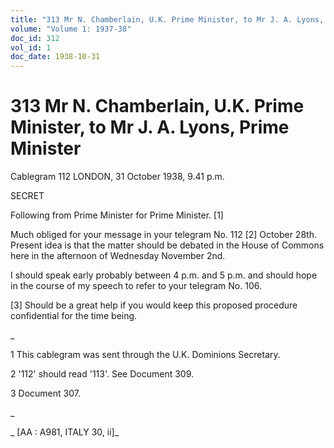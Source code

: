 ```yaml
---
title: "313 Mr N. Chamberlain, U.K. Prime Minister, to Mr J. A. Lyons, Prime Minister"
volume: "Volume 1: 1937-38"
doc_id: 312
vol_id: 1
doc_date: 1938-10-31
---
```


# 313 Mr N. Chamberlain, U.K. Prime Minister, to Mr J. A. Lyons, Prime Minister

Cablegram 112 LONDON, 31 October 1938, 9.41 p.m.

SECRET

Following from Prime Minister for Prime Minister. [1]

Much obliged for your message in your telegram No. 112 [2] October 28th. Present idea is that the matter should be debated in the House of Commons here in the afternoon of Wednesday November 2nd.

I should speak early probably between 4 p.m. and 5 p.m. and should hope in the course of my speech to refer to your telegram No. 106.

[3] Should be a great help if you would keep this proposed procedure confidential for the time being.

_

1 This cablegram was sent through the U.K. Dominions Secretary.

2 '112' should read '113'. See Document 309.

3 Document 307.

_

_ [AA : A981, ITALY 30, ii]_
